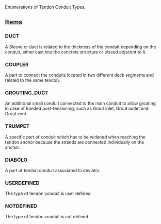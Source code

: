 Enumerations of Tendon Conduit Types.

<!-- end of short definition -->


## Items

### DUCT
A Sleeve or duct is related to the thickness of the conduit depending on the conduit, either cast into the concrete structure or placed adjacent to it.

### COUPLER
A part to connect the conduits located in two different deck segments and related to the same tendon.

### GROUTING_DUCT
An additional small conduit connected to the main conduit to allow grouting in case of bonded post-tensioning, such as Grout inlet, Grout outlet and Grout vent.

### TRUMPET
A specific part of conduit which has to be widened when reaching the tendon anchor because the strands are connected individually on the anchor.

### DIABOLO
A part of tendon conduit associated to deviator.

### USERDEFINED
The type of tendon conduit is user defined.

### NOTDEFINED
The type of tendon conduit is not defined.
